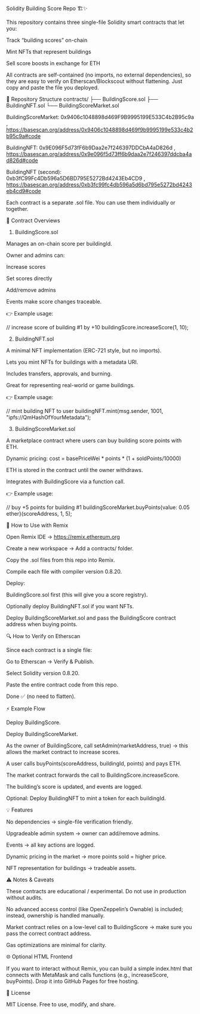 Solidity Building Score Repo 🏗️✨

This repository contains three single-file Solidity smart contracts that let you:

Track “building scores” on-chain

Mint NFTs that represent buildings

Sell score boosts in exchange for ETH

All contracts are self-contained (no imports, no external dependencies), so they are easy to verify on Etherscan/Blockscout without flattening. Just copy and paste the file you deployed.

📂 Repository Structure
contracts/
├── BuildingScore.sol
├── BuildingNFT.sol
└── BuildingScoreMarket.sol

BuildingScoreMarket: 0x9406c1048898d469F9B9995199E533C4b2B95c9a , https://basescan.org/address/0x9406c1048898d469f9b9995199e533c4b2b95c9a#code

BuildingNFT: 0x9E096F5d73fF6b9Daa2e7f246397DDCbA4aD826d ,  https://basescan.org/address/0x9e096f5d73ff6b9daa2e7f246397ddcba4ad826d#code

BuildingNFT (second): 0xb3fC99Fc4Db596a5D6BD795E5272Bd4243Eb4CD9 ,  https://basescan.org/address/0xb3fc99fc4db596a5d6bd795e5272bd4243eb4cd9#code



Each contract is a separate .sol file. You can use them individually or together.

📝 Contract Overviews
1. BuildingScore.sol

Manages an on-chain score per buildingId.

Owner and admins can:

Increase scores

Set scores directly

Add/remove admins

Events make score changes traceable.

👉 Example usage:

// increase score of building #1 by +10
buildingScore.increaseScore(1, 10);

2. BuildingNFT.sol

A minimal NFT implementation (ERC-721 style, but no imports).

Lets you mint NFTs for buildings with a metadata URI.

Includes transfers, approvals, and burning.

Great for representing real-world or game buildings.

👉 Example usage:

// mint building NFT to user
buildingNFT.mint(msg.sender, 1001, "ipfs://QmHashOfYourMetadata");

3. BuildingScoreMarket.sol

A marketplace contract where users can buy building score points with ETH.

Dynamic pricing:
cost = basePriceWei * points * (1 + soldPoints/10000)

ETH is stored in the contract until the owner withdraws.

Integrates with BuildingScore via a function call.

👉 Example usage:

// buy +5 points for building #1
buildingScoreMarket.buyPoints{value: 0.05 ether}(scoreAddress, 1, 5);

🚀 How to Use with Remix

Open Remix IDE → https://remix.ethereum.org

Create a new workspace → Add a contracts/ folder.

Copy the .sol files from this repo into Remix.

Compile each file with compiler version 0.8.20.

Deploy:

BuildingScore.sol first (this will give you a score registry).

Optionally deploy BuildingNFT.sol if you want NFTs.

Deploy BuildingScoreMarket.sol and pass the BuildingScore contract address when buying points.

🔍 How to Verify on Etherscan

Since each contract is a single file:

Go to Etherscan → Verify & Publish.

Select Solidity version 0.8.20.

Paste the entire contract code from this repo.

Done ✅ (no need to flatten).

⚡ Example Flow

Deploy BuildingScore.

Deploy BuildingScoreMarket.

As the owner of BuildingScore, call setAdmin(marketAddress, true) → this allows the market contract to increase scores.

A user calls buyPoints(scoreAddress, buildingId, points) and pays ETH.

The market contract forwards the call to BuildingScore.increaseScore.

The building’s score is updated, and events are logged.

Optional: Deploy BuildingNFT to mint a token for each buildingId.

💡 Features

No dependencies → single-file verification friendly.

Upgradeable admin system → owner can add/remove admins.

Events → all key actions are logged.

Dynamic pricing in the market → more points sold = higher price.

NFT representation for buildings → tradeable assets.

⚠️ Notes & Caveats

These contracts are educational / experimental. Do not use in production without audits.

No advanced access control (like OpenZeppelin’s Ownable) is included; instead, ownership is handled manually.

Market contract relies on a low-level call to BuildingScore → make sure you pass the correct contract address.

Gas optimizations are minimal for clarity.

🌐 Optional HTML Frontend

If you want to interact without Remix, you can build a simple index.html that connects with MetaMask and calls functions (e.g., increaseScore, buyPoints). Drop it into GitHub Pages for free hosting.

📜 License

MIT License. Free to use, modify, and share.
